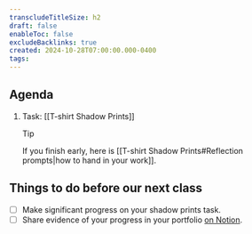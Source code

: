 ```yaml
---
transcludeTitleSize: h2
draft: false
enableToc: false
excludeBacklinks: true
created: 2024-10-28T07:00:00.000-0400
tags:
---
```

## Agenda
1. Task: [[T-shirt Shadow Prints]]
	> [!TIP]
	> 
	> If you finish early, here is [[T-shirt Shadow Prints#Reflection prompts|how to hand in your work]].
## Things to do before our next class
- [ ] Make significant progress on your shadow prints task.
- [ ] Share evidence of your progress in your portfolio [on Notion](https://notion.so).